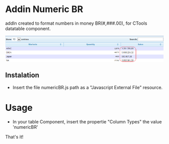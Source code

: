 # Addin Numeric BR

addIn created to format numbers in money BR(#,###.00), for CTools datatable component.

<img src="https://raw.githubusercontent.com/fernandommota/addin-numeric-br/master/images/numericBR.PNG" alt="Example of addin-numeric-br" title="addIn numericbr" align="center" />

## Instalation

- Insert the file numericBR.js path as a "Javascript External File" resource.

# Usage

- In your table Component, insert the propertie "Column Types" the value 'numericBR'

That's it!
